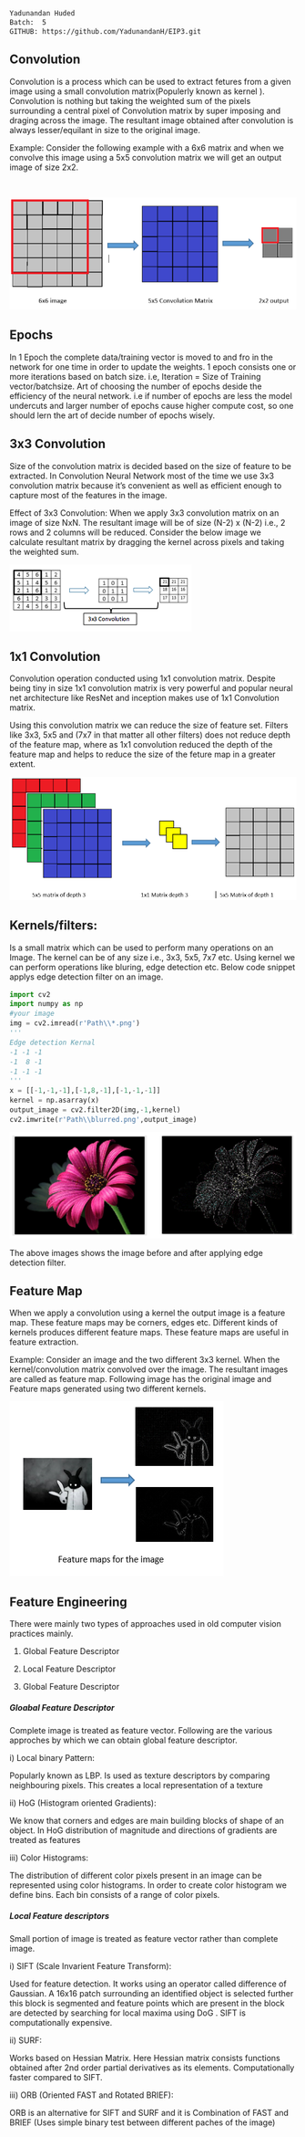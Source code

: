 	Yadunandan Huded 
	Batch:  5
	GITHUB: https://github.com/YadunandanH/EIP3.git




## Convolution 

Convolution is a process which can be used to extract fetures from a given image using a small convolution matrix(Populerly known as kernel ). Convolution is nothing but taking the weighted sum of the pixels surrounding a central pixel of Convolution matrix by super imposing and draging across the image.  The resultant image obtained after convolution is always lesser/equilant in size to the original image. 

Example: Consider the following example with a 6x6 matrix and when we convolve this image using a 5x5 convolution matrix we will get an output image of size 2x2.

​	

![Convolution](Convolution.PNG)

## Epochs

 In 1 Epoch the complete data/training vector is moved to and fro in the network for one time in order to update the weights. 1 epoch consists one or more iterations based on batch size. i.e, Iteration = Size of Training vector/batchsize. Art of choosing the number of epochs deside the efficiency of the neural network. i.e if number of epochs are less the model undercuts and larger number of epochs cause higher compute cost, so one should lern the art of decide number of epochs wisely.   



## 3x3 Convolution

Size of the convolution matrix is decided based on the size of feature to be extracted. In Convolution Neural Network most of the time we use 3x3 convolution matrix because it’s convenient as well as efficient enough to capture most of the features in the image.

Effect of 3x3 Convolution: When we apply 3x3 convolution matrix on an image of size NxN. The resultant image will be of size (N-2) x (N-2) i.e., 2 rows and 2 columns will be reduced. Consider the below image we calculate resultant matrix by dragging the kernel across pixels and taking the weighted sum.  

![Convo3x3](Convo3x3.png)



## 1x1 Convolution

Convolution operation conducted using 1x1 convolution matrix. Despite being tiny in size 1x1 convolution matrix is very powerful and popular neural net architecture like ResNet and inception makes use of 1x1 Convolution matrix.

Using this convolution matrix we can reduce the size of feature set. Filters like 3x3, 5x5 and (7x7 in that matter all other filters) does not reduce depth of the feature map, where as 1x1 convolution reduced the depth of the feature map and helps to reduce the size of the feture map in a greater extent. 

![Capture1x1](Capture1x1.PNG)



## Kernels/filters: 

Is a small matrix which can be used to perform many operations on an Image. The kernel can be of any size i.e., 3x3, 5x5, 7x7 etc. Using kernel we can perform operations like bluring,  edge detection etc. Below code snippet applys edge detection filter on an image. 

```python
import cv2
import numpy as np
#your image
img = cv2.imread(r'Path\\*.png')
'''
Edge detection Kernal
-1 -1 -1 
-1  8 -1
-1 -1 -1
'''
x = [[-1,-1,-1],[-1,8,-1],[-1,-1,-1]]
kernel = np.asarray(x)
output_image = cv2.filter2D(img,-1,kernel)
cv2.imwrite(r'Path\\blurred.png',output_image) 

```



![Kernel](Kernel.png)



The above images shows the image before and after applying edge detection filter.​                               

## Feature Map

When we apply a convolution using a kernel the output image is a feature map. These feature maps may be corners, edges etc. Different kinds of kernels produces different feature maps. These feature maps are useful in feature extraction. 

Example: Consider an image and the two different 3x3 kernel. When the kernel/convolution matrix convolved over the image. The resultant images are called as feature map. Following image has the original  image and Feature maps generated using two different kernels. 

![FeatureMap](FeatureMap.PNG)



## Feature Engineering

There were mainly two types of approaches used in old computer vision practices mainly.

1) Global Feature Descriptor

2) Local Feature Descriptor

1) Global Feature Descriptor

##### Gloabal Feature Descriptor

Complete image is treated as feature vector. Following are the various approches by which we can obtain global feature descriptor.

i) Local binary Pattern:

Popularly known as LBP. Is used as texture descriptors by comparing neighbouring pixels. This creates a local representation of a texture

ii) HoG (Histogram oriented Gradients):

 We know that corners and edges are main building blocks of shape of an object. In HoG distribution of magnitude and directions of gradients are treated as features

iii) Color Histograms: 

The distribution of different color pixels present in an image can be represented using color histograms. In order to create color histogram we define bins. Each bin consists of a range of color pixels.

##### Local Feature descriptors 

Small portion of image is treated as feature vector rather than complete image.

i) SIFT (Scale Invarient Feature Transform):

 Used for feature detection. It works using an operator called difference of Gaussian. A 16x16 patch surrounding an identified object is selected further this block is segmented and feature points which are present in the block are detected by searching for local maxima using DoG . SIFT is computationally expensive.

ii) SURF: 

Works based on Hessian Matrix. Here Hessian matrix consists functions obtained after 2nd order partial derivatives as its elements. Computationally faster compared to SIFT.

iii) ORB (Oriented FAST and Rotated BRIEF): 

ORB is an alternative for SIFT and SURF and it is Combination of FAST and BRIEF (Uses simple binary test between different paches of the image)